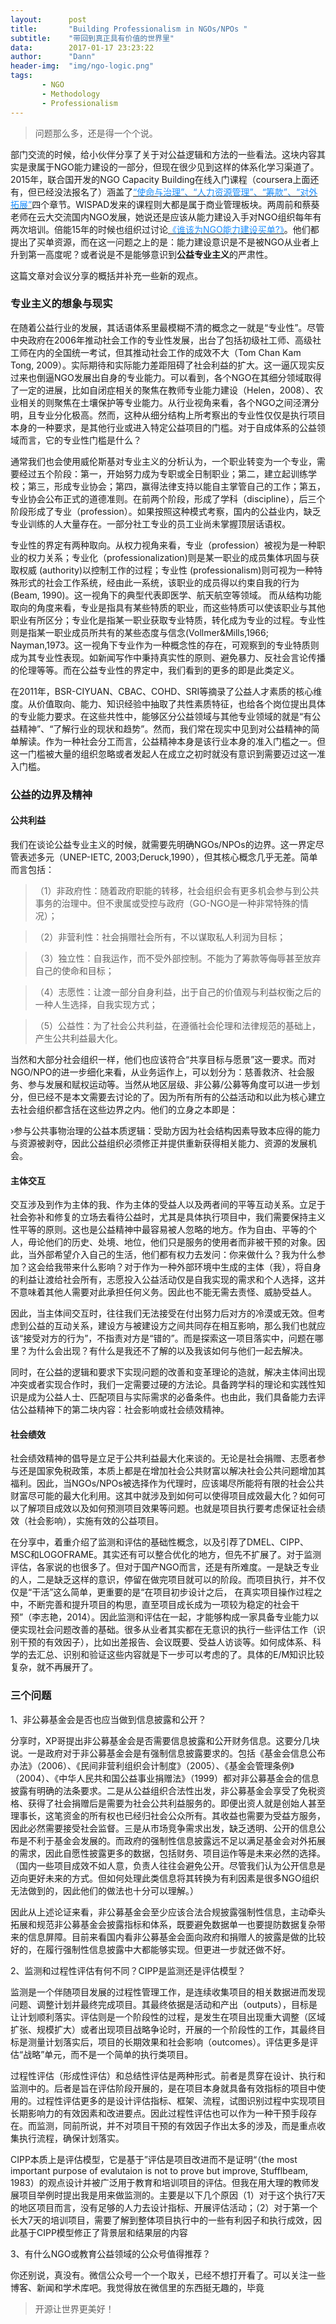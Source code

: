 ```yaml
---
layout:      post
title:       "Building Professionalism in NGOs/NPOs "
subtitle:    "带回到真正具有价值的世界里"
data:        2017-01-17 23:23:22
author:      "Dann"
header-img:  "img/ngo-logic.png"
tags:
       - NGO
       - Methodology
       - Professionalism
---
```


> 问题那么多，还是得一个个说。

部门交流的时候，给小伙伴分享了关于对公益逻辑和方法的一些看法。这块内容其实是隶属于NGO能力建设的一部分，但现在很少见到这样的体系化学习渠道了。2015年，联合国开发的NGO Capacity Building在线入门课程（coursera上面还有，但已经没法报名了）涵盖了<a href="link=https://www.coursera.org/learn/undp-cso/home/week/1"><font color="#1E90FF">“使命与治理”、“人力资源管理”、“筹款”、“对外拓展”</font></a>四个章节。WISPAD发来的课程则大都是属于商业管理板块。两周前和蔡葵老师在云大交流国内NGO发展，她说还是应该从能力建设入手对NGO组织每年有两次培训。倍能15年的时候也组织过讨论<a href="link=http://www.chinadevelopmentbrief.org.cn/news-17976.html"><font color="#1E90FF">《谁该为NGO能力建设买单?》</font></a>。他们都提出了买单资源，而在这一问题之上的是：能力建设意识是不是被NGO从业者上升到第一高度呢？或者说是不是能够意识到<b>公益专业主义</b>的严肃性。

这篇文章对会议分享的概括并补充一些新的观点。

### 专业主义的想象与现实

在随着公益行业的发展，其话语体系里最模糊不清的概念之一就是“专业性”。尽管中央政府在2006年推动社会工作的专业性发展，出台了包括初级社工师、高级社工师在内的全国统一考试，但其推动社会工作的成效不大（Tom Chan Kam Tong, 2009）。实际期待和实际能力差距阻碍了社会利益的扩大。这一逼仄现实反过来也倒逼NGO发展出自身的专业能力。可以看到，各个NGO在其细分领域取得了一定的进展，比如自闭症相关的聚焦在教师专业能力建设（Helen，2008）、农业相关的则聚焦在土壤保护等专业能力。从行业视角来看，各个NGO之间泾渭分明，且专业分化极高。然而，这种从细分结构上所考察出的专业性仅仅是执行项目本身的一种要求，是其他行业或进入特定公益项目的门槛。对于自成体系的公益领域而言，它的专业性门槛是什么？

通常我们也会使用威伦斯基对专业主义的分析认为，一个职业转变为一个专业，需要经过五个阶段：第一，开始努力成为专职或全日制职业；第二，建立起训练学校；第三，形成专业协会；第四，赢得法律支持以能自主掌管自己的工作；第五，专业协会公布正式的道德准则。在前两个阶段，形成了学科（discipline），后三个阶段形成了专业（profession）。如果按照这种模式考察，国内的公益业内，缺乏专业训练的人大量存在。一部分社工专业的员工业尚未掌握顶层话语权。

专业性的界定有两种取向。从权力视角来看，专业（profession）被视为是一种职业的权力关系；专业化（professionalization)则是某一职业的成员集体巩固与获取权威
(authority)以控制工作的过程；专业性 (professionalism)则可视为一种特殊形式的社会工作系统，经由此一系统，该职业的成员得以约束自我的行为(Beam, 1990)。这一视角下的典型代表即医学、航天航空等领域。
而从结构功能取向的角度来看，专业是指具有某些特质的职业，而这些特质可以使该职业与其他职业有所区分；专业化是指某一职业获取专业特质，转化成为专业的过程。专业性则是指某一职业成员所共有的某些态度与信念(Vollmer&Mills,1966; Nayman,1973。这一视角下专业作为一种概念性的存在，可观察到的专业特质则成为其专业性表现。如新闻写作中秉持真实性的原则、避免暴力、反社会言论传播的伦理等等。而在公益专业性的界定中，我们看到的更多的即是此类定义。

在2011年，BSR-CIYUAN、CBAC、COHD、SRI等摘录了公益人才素质的核心维度。从价值取向、能力、知识经验中抽取了共性素质特征，也给各个岗位提出具体的专业能力要求。在这些共性中，能够区分公益领域与其他专业领域的就是“有公益精神”、“了解行业的现状和趋势”。然而，我们常在现实中见到对公益精神的简单解读。作为一种社会分工而言，公益精神本身是该行业本身的准入门槛之一。但这一门槛被大量的组织忽略或者发起人在成立之初时就没有意识到需要迈过这一准入门槛。

### 公益的边界及精神

#### 公共利益

我们在谈论公益专业主义的时候，就需要先明确NGOs/NPOs的边界。这一界定尽管表述多元（UNEP-IETC, 2003;Deruck,1990），但其核心概念几乎无差。简单而言包括：

>（1）非政府性：随着政府职能的转移，社会组织会有更多机会参与到公共事务的治理中。但不隶属或受控与政府（GO-NGO是一种非常特殊的情况）；

>（2）非营利性：社会捐赠社会所有，不以谋取私人利润为目标；

>（3）独立性：自我运作，而不受外部控制。不能为了筹款等侮辱甚至放弃自己的使命和目标；

>（4）志愿性：让渡一部分自身利益，出于自己的价值观与利益权衡之后的一种人生选择，自我实现方式；

>（5）公益性：为了社会公共利益，在遵循社会伦理和法律规范的基础上，产生公共利益最大化。

当然和大部分社会组织一样，他们也应该符合“共享目标与愿景”这一要求。而对NGO/NPO的进一步细化来看，从业务运作上，可以划分为：慈善救济、社会服务、参与发展和赋权运动等。当然从地区层级、非公募/公募等角度可以进一步划分，但已经不是本文需要去讨论的了。因为所有所有的公益活动和以此为核心建立去社会组织都含括在这些边界之内。他们的立身之本即是：

›参与公共事物治理的公益本质逻辑：受助方因为社会结构因素导致本应得的能力与资源被剥夺，因此公益组织必须修正并提供重新获得相关能力、资源的发展机会。

#### 主体交互

交互涉及到作为主体的我、作为主体的受益人以及两者间的平等互动关系。立足于社会弥补和修复的立场去看待公益时，尤其是具体执行项目中，我们需要保持主义性平等的原则。这也是公益精神中最容易被人忽略的地方。作为自由、平等的个人，毋论他们的历史、处境、地位，他们只是服务的使用者而非被干预的对象。因此，当外部希望介入自己的生活，他们都有权力去发问：你来做什么？我为什么参加？这会给我带来什么影响？对于作为一种外部环境中生成的主体（我），将自身的利益让渡给社会所有，志愿投入公益活动仅是自我实现的需求和个人选择，这并不意味着其他人需要对此承担任何义务。因此也不能无需去责怪、威胁受益人。

因此，当主体间交互时，往往我们无法接受在付出努力后对方的冷漠或无效。但考虑到公益的互动关系，建设方与被建设方之间共同存在相互影响，那么我们也就应该“接受对方的行为”，不指责对方是“错的”。而是探索这一项目落实中，问题在哪里？为什么会出现？有什么是我还不了解的以及我该如何与他们一起去解决。

同时，在公益的逻辑和要求下实现问题的改善和变革理论的造就，解决主体间出现冲突或者实现合作时，我们一定需要过硬的方法论。具备跨学科的理论和实践性知识是成为公益人士、匹配项目与实际需求的必备条件。也由此，我们具备能力去评估公益精神下的第二块内容：社会影响或社会绩效精神。

#### 社会绩效

社会绩效精神的倡导是立足于公共利益最大化来谈的。无论是社会捐赠、志愿者参与还是国家免税政策，本质上都是在增加社会公共财富以解决社会公共问题增加其福利。因此，当NGOs/NPOs被选择作为代理时，应该竭尽所能将有限的社会公共财富尽可能的最大化利用。这其中就涉及到如何可以使得项目成效最大化？如何可以了解项目成效以及如何预测项目效果等问题。也就是项目执行要考虑保证社会绩效（社会影响），实施有效的公益项目。

在分享中，着重介绍了监测和评估的基础性概念，以及引荐了DMEL、CIPP、MSC和LOGOFRAME。其实还有可以整合优化的地方，但先不扩展了。对于监测评估，各家说的也很多了。但对于国产NGO而言，还是有所难度。一是缺乏专业的人，二是缺乏这样的意识，停留在做完项目就可以的阶段。而项目执行，并不仅仅是“干活”这么简单，更重要的是“在项目初步设计之后，
在真实项目操作过程之中，不断完善和提升项目的构思，直至项目成长成为一项较为稳定的社会干预”（李志艳，2014）。因此监测和评估在一起，才能够构成一家具备专业能力以便实现社会问题改善的基础。很多从业者其实都在无意识的执行一些评估工作（识别干预的有效因子），比如出差报告、会议既要、受益人访谈等。如何成体系、科学的去汇总、识别和验证这些内容就是下一步可以考虑的了。具体的E/M知识比较复杂，就不再展开了。

### 三个问题

1、非公募基金会是否也应当做到信息披露和公开？

分享时，XP哥提出非公募基金会是否需要信息披露和公开财务信息。这要分几块说。一是政府对于非公募基金会是有强制信息披露要求的。包括《基金会信息公布办法》（2006）、《民间非营利组织会计制度》（2005）、《基金会管理条例》（2004）、《中华人民共和国公益事业捐赠法》（1999）都对非公募基金会的信息披露有明确的法条要求。二是从公益组织合法性出发，非公募基金会享受了免税资格、获得了社会捐赠后是需要为社会公共利益服务的。即便出资人就是创始人甚至理事长，这笔资金的所有权也已经归社会公众所有。其收益也需要为受益方服务，因此必然需要接受社会监督。三是从市场竞争需求出发，缺乏透明、公开的信息公布是不利于基金会发展的。而政府的强制性信息披露远不足以满足基金会对外拓展的需求，因此自愿性披露更多的数据，包括财务、项目运作等是未来必然的选择。（国内一些项目成效不如人意，负责人往往会避免公开。尽管我们认为公开信息是迈向更好未来的方式。但如何处理此类信息将其转换为有利因素是很多NGO组织无法做到的，因此他们的做法也十分可以理解。）

因此从上述论证来看，非公募基金会至少应该合法合规披露强制性信息，主动牵头拓展和规范非公募基金会披露指标和体系，既要避免数据单一也要提防数据复杂带来的信息屏障。目前来看国内看非公募基金会面向政府和捐赠人的披露是做的比较好的，在履行强制性信息披露中大都能够实现。但更进一步就还做不好。

2、监测和过程性评估有何不同？CIPP是监测还是评估模型？

监测是一个伴随项目发展的过程性管理工作，是连续收集项目的相关数据进而发现问题、调整计划并最终完成项目。其最终依据是活动和产出（outputs），目标是让计划顺利落实。评估则是一个阶段性的过程，是发生在项目出现重大调整（区域扩张、规模扩大）或者出现项目战略争论时，开展的一个阶段性的工作，其最终目标是测量计划落实后，项目的长期效果和社会影响（outcomes）。评估更多是评估“战略”单元，而不是一个简单的执行类项目。

过程性评估（形成性评估）和总结性评估是两种形式。前者是贯穿在设计、执行和监测中的。后者是旨在评估阶段开展的，是在项目本身就具备有效指标的项目中使用的。过程性评估更多的是设计评估指标、框架、流程，试图识别过程中实现项目长期影响力的有效因素和改进要点。因此过程性评估也可以作为一种干预手段存在。而监测，同前所说，并不对项目干预的有效因子作出太多的涉及，而是重点收集执行流程，确保计划落实。

CIPP本质上是评估模型，它是基于”评估是项目改进而不是证明“（the most important purpose of evalutaion is not to prove but improve, Stufflbeam, 1983）的观点设计并被广泛用于教育和培训项目的评估。但我在用大理的教师发展项目举例时提出我是用来做监测的。主要是以下几个原因（1）对于这个执行7天的地区项目而言，没有足够的人力去设计指标、开展评估活动；（2）对于第一个长大7天的培训项目，需要了解到整体项目执行中的一些有利因子和执行成效，因此基于CIPP模型修正了背景层和结果层的内容

3、有什么NGO或教育公益领域的公众号值得推荐？

你还别说，真没有。微信公众号一个一个取关，已经不想打开看了。可以关注一些博客、新闻和学术库吧。我觉得放在微信里的东西挺无趣的，毕竟 

> 开源让世界更美好！










